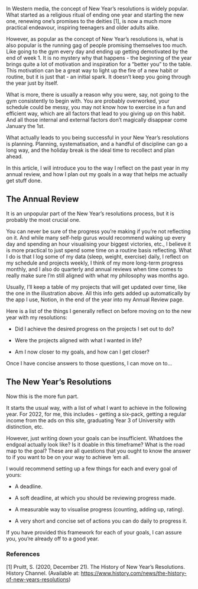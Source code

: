In Western media, the concept of New Year’s resolutions is widely popular. What started as a religious ritual of ending one year and starting the new one, renewing one’s promises to the deities [1], is now a much more practical endeavour, inspiring teenagers and older adults alike.

However, as popular as the concept of New Year’s resolutions is, what is also popular is the running gag of people promising themselves too much. Like going to the gym every day and ending up getting demotivated by the end of week 1. It is no mystery why that happens - the beginning of the year brings quite a lot of motivation and inspiration for a “better you” to the table. This motivation can be a great way to light up the fire of a new habit or routine, but it is just that - an initial spark. It doesn’t keep you going through the year just by itself.

What is more, there is usually a reason why you were, say, not going to the gym consistently to begin with. You are probably overworked, your schedule could be messy, you may not know how to exercise in a fun and efficient way, which are all factors that lead to you giving up on this habit. And all those internal and external factors don’t magically disappear come January the 1st.

What actually leads to you being successful in your New Year’s resolutions is planning. Planning, systematisation, and a handful of discipline can go a long way, and the holiday break is the ideal time to recollect and plan ahead.

In this article, I will introduce you to the way I reflect on the past year in my annual review, and how I plan out my goals in a way that helps me actually get stuff done.

## The Annual Review

It is an unpopular part of the New Year’s resolutions process, but it is probably the most crucial one.

You can never be sure of the progress you’re making if you’re not reflecting on it. And while many self-help gurus would recommend waking up every day and spending an hour visualising your biggest victories, etc., I believe it is more practical to just spend some time on a routine basis reflecting. What I do is that I log some of my data (sleep, weight, exercise) daily, I reflect on my schedule and projects weekly, I think of my more long-term progress monthly, and I also do quarterly and annual reviews when time comes to really make sure I’m still aligned with what my philosophy was months ago.

Usually, I’ll keep a table of my projects that will get updated over time, like the one in the illustration above. All this info gets added up automatically by the app I use, Notion, in the end of the year into my Annual Review page.

Here is a list of the things I generally reflect on before moving on to the new year with my resolutions:

- Did I achieve the desired progress on the projects I set out to do?

- Were the projects aligned with what I wanted in life?

- Am I now closer to my goals, and how can I get closer?

Once I have concise answers to those questions, I can move on to…

## The New Year’s Resolutions

Now this is the more fun part.

It starts the usual way, with a list of what I want to achieve in the following year. For 2022, for me, this includes - getting a six-pack, getting a regular income from the ads on this site, graduating Year 3 of University with distinction, etc.

However, just writing down your goals can be insufficient. Whatdoes the endgoal actually look like? Is it doable in this timeframe? What is the road map to the goal? These are all questions that you ought to know the answer to if you want to be on your way to achieve ‘em all.

I would recommend setting up a few things for each and every goal of yours:

- A deadline.

- A soft deadline, at which you should be reviewing progress made.

- A measurable way to visualise progress (counting, adding up, rating).

- A very short and concise set of actions you can do daily to progress it.

If you have provided this framework for each of your goals, I can assure you, you’re already off to a good year.

### References

[1] Pruitt, S. (2020, December 21). The History of New Year’s Resolutions. History Channel. (Available at: https://www.history.com/news/the-history-of-new-years-resolutions)